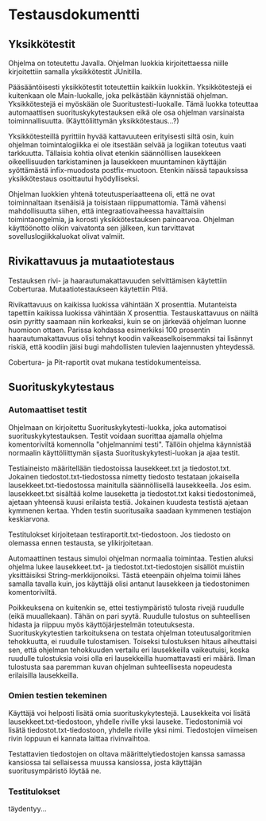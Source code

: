 # Testausdokumentti
## Yksikkötestit
Ohjelma on toteutettu Javalla. Ohjelman luokkia kirjoitettaessa niille kirjoitettiin samalla yksikkötestit JUnitilla.

Pääsääntöisesti yksikkötestit toteutettiin kaikkiin luokkiin. Yksikkötestejä ei kuitenkaan ole Main-luokalle, joka pelkästään käynnistää ohjelman. Yksikkötestejä ei myöskään ole Suoritustesti-luokalle. Tämä luokka toteuttaa automaattisen suorituskykytestauksen eikä ole osa ohjelman varsinaista toiminnallisuutta. (Käyttöliittymän yksikkötestaus...?)

Yksikkötesteillä pyrittiin hyvää kattavuuteen erityisesti siltä osin, kuin ohjelman toimintalogiikka ei ole itsestään selvää ja logiikan toteutus vaati tarkkuutta. Tällaisia kohtia olivat etenkin säännöllisen lausekkeen oikeellisuuden tarkistaminen ja lausekkeen muuntaminen käyttäjän syöttämästä infix-muodosta postfix-muotoon. Etenkin näissä tapauksissa yksikkötestaus osoittautui hyödylliseksi.

Ohjelman luokkien yhtenä toteutusperiaatteena oli, että ne ovat toiminnaltaan itsenäisiä ja toisistaan riippumattomia. Tämä vähensi mahdollisuutta siihen, että integraatiovaiheessa havaittaisiin toimintaongelmia, ja korosti yksikkötestauksen painoarvoa. Ohjelman käyttöönotto olikin vaivatonta sen jälkeen, kun tarvittavat sovelluslogiikkaluokat olivat valmiit.

## Rivikattavuus ja mutaatiotestaus
Testauksen rivi- ja haarautumakattavuuden selvittämisen käytettiin Coberturaa. Mutaatiotestaukseen käytettiin Pitiä.

Rivikattavuus on kaikissa luokissa vähintään X prosenttia. Mutanteista tapettiin kaikissa luokissa vähintään X prosenttia. Testauskattavuus on näiltä osin pyritty saamaan niin korkeaksi, kuin se on järkevää ohjelman luonne huomioon ottaen. Parissa kohdassa esimerkiksi 100 prosentin haarautumakattavuus olisi tehnyt koodin vaikeaselkoisemmaksi tai lisännyt riskiä, että koodiin jäisi bugi mahdollisten tulevien laajennusten yhteydessä.

Cobertura- ja Pit-raportit ovat mukana testidokumenteissa.

## Suorituskykytestaus
### Automaattiset testit
Ohjelmaan on kirjoitettu Suorituskykytesti-luokka, joka automatisoi suorituskykytestauksen. Testit voidaan suorittaa ajamalla ohjelma komentoriviltä komennolla "ohjelmannimi testi". Tällöin ohjelma käynnistää normaalin käyttöliittymän sijasta Suorituskykytesti-luokan ja ajaa testit.

Testiaineisto määritellään tiedostoissa lausekkeet.txt ja tiedostot.txt. Jokainen tiedostot.txt-tiedostossa nimetty tiedosto testataan jokaisella lausekkeet.txt-tiedostossa mainitulla säännöllisellä lausekkeella. Jos esim. lausekkeet.txt sisältää kolme lauseketta ja tiedostot.txt kaksi tiedostonimeä, ajetaan yhteensä kuusi erilaista testiä. Jokainen kuudesta testistä ajetaan kymmenen kertaa. Yhden testin suoritusaika saadaan kymmenen testiajon keskiarvona.

Testitulokset kirjoitetaan testiraportit.txt-tiedostoon. Jos tiedosto on olemassa ennen testausta, se ylikirjoitetaan.

Automaattinen testaus simuloi ohjelman normaalia toimintaa. Testien aluksi ohjelma lukee lausekkeet.txt- ja tiedostot.txt-tiedostojen sisällöt muistiin yksittäisiksi String-merkkijonoiksi. Tästä eteenpäin ohjelma toimii lähes samalla tavalla kuin, jos käyttäjä olisi antanut lausekkeen ja tiedostonimen komentoriviltä.

Poikkeuksena on kuitenkin se, ettei testiympäristö tulosta rivejä ruudulle (eikä muuallekaan). Tähän on pari syytä. Ruudulle tulostus on suhteellisen hidasta ja riippuu myös käyttöjärjestelmän toteutuksesta. Suorituskykytestien tarkoituksena on testata ohjelman toteutusalgoritmien tehokkuutta, ei ruudulle tulostamisen. Toiseksi tulostuksen hitaus aiheuttaisi sen, että ohjelman tehokkuuden vertailu eri lausekkeilla vaikeutuisi, koska ruudulle tulostuksia voisi olla eri lausekkeilla huomattavasti eri määrä. Ilman tulostusta saa paremman kuvan ohjelman suhteellisesta nopeudesta erilaisilla lausekkeilla.

### Omien testien tekeminen
Käyttäjä voi helposti lisätä omia suorituskykytestejä. Lausekkeita voi lisätä lausekkeet.txt-tiedostoon, yhdelle riville yksi lauseke. Tiedostonimiä voi lisätä tiedostot.txt-tiedostoon, yhdelle riville yksi nimi. Tiedostojen viimeisen rivin loppuun ei kannata laittaa rivinvaihtoa.

Testattavien tiedostojen on oltava määrittelytiedostojen kanssa samassa kansiossa tai sellaisessa muussa kansiossa, josta käyttäjän suoritusympäristö löytää ne.

### Testitulokset
täydentyy...

